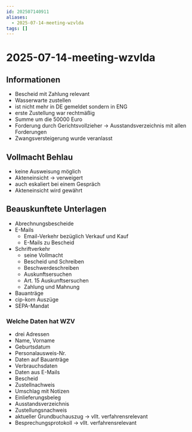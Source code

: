 ```yaml
---
id: 202507140911
aliases:
  - 2025-07-14-meeting-wzvlda
tags: []
---
```


# 2025-07-14-meeting-wzvlda

## Informationen

- Bescheid mit Zahlung relevant
- Wasserwarte zustellen
- ist nicht mehr in DE gemeldet sondern in ENG
- erste Zustellung war rechtmäßig
- Summe um die 50000 Euro
- Forderung durch Gerichtsvollzieher -> Ausstandsverzeichnis mit allen Forderungen
- Zwangsversteigerung wurde veranlasst

## Vollmacht Behlau

- keine Ausweisung möglich
- Akteneinsicht -> verweigert
- auch eskaliert bei einem Gespräch
- Akteneinsicht wird gewährt

## Beauskunftete Unterlagen

- Abrechnungsbescheide
- E-Mails
  - Email-Verkehr bezüglich Verkauf und Kauf
  - E-Mails zu Bescheid
- Schriftverkehr
  - seine Vollmacht
  - Bescheid und Schreiben
  - Beschwerdeschreiben
  - Auskunftsersuchen
  - Art. 15 Auskunftsersuchen
  - Zahlung und Mahnung
- Bauanträge
- cip-kom Auszüge
- SEPA-Mandat

### Welche Daten hat WZV

- drei Adressen
- Name, Vorname
- Geburtsdatum
- Personalausweis-Nr.
- Daten auf Bauanträge
- Verbrauchsdaten
- Daten aus E-Mails
- Bescheid
- Zustellnachweis
- Umschlag mit Notizen
- Einlieferungsbeleg
- Ausstandsverzeichnis
- Zustellungsnachweis
- aktueller Grundbuchauszug -> vllt. verfahrensrelevant
- Besprechungsprotokoll -> vllt. verfahrensrelevant
